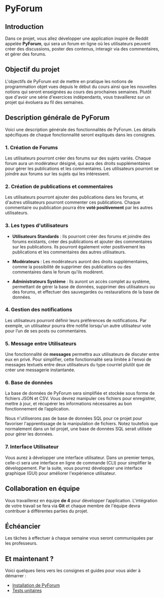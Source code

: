 # PyForum

## Introduction

Dans ce projet, vous allez développer une application inspiré de
Reddit appelée **PyForum**, qui sera un forum en ligne où les utilisateurs
peuvent créer des discussions, poster des contenus, interagir via des
commentaires, et gérer des forums.

## Objectif du projet

L'objectifs de PyForum est de mettre en pratique les notions de programmation
objet vues depuis le début du cours ainsi que les nouvelles notions qui seront
enseignées au cours des prochaines semaines. Plutôt que d'avoir une série
d'exercices indépendants, vous travaillerez sur un projet qui évoluera
au fil des semaines.


## Description générale de PyForum

Voici une description générale des fonctionnalités de PyForum. Les détails
spécifiques de chaque fonctionnalité seront expliqués dans les consignes.

### 1. Création de Forums

Les utilisateurs pourront créer des forums sur des sujets variés. Chaque forum
aura un modérateur désigné, qui aura des droits supplémentaires pour gérer les
publications et les commentaires. Les utilisateurs pourront se joindre aux
forums sur les sujets qui les intéressent.

### 2. Création de publications et commentaires

Les utilisateurs pourront ajouter des publications dans les forums, et d'autres
utilisateurs pourront commenter ces publications. Chaque commentaire ou
publication pourra être **voté positivement** par les autres utilisateurs. 

### 3. Les types d'utilisateurs

- **Utilisateurs Standards** : Ils pourront créer des forums et joindre des
  forums existants, créer des publications et ajouter des commentaires sur les
  publications. Ils pourront également voter positivement les publications et
  les commentaires des autres utilisateurs.

- **Modérateurs** : Les modérateurs auront des droits supplémentaires, comme la
  possibilité de supprimer des publications ou des commentaires dans le forum
  qu'ils modèrent.  

- **Administrateurs Système** : Ils auront un accès complet au système,
  permettant de gérer la base de données, supprimer des utilisateurs ou des
  forums, et effectuer des sauvegardes ou restaurations de la base de données.

### 4. Gestion des notifications

Les utilisateurs pourront définir leurs préférences de notifications. Par
exemple, un utilisateur pourra être notifié lorsqu'un autre utilisateur vote
pour l’un de ses posts ou commentaires.

### 5. Message entre Utilisateurs

Une fonctionnalité de **messages** permettra aux utilisateurs de discuter
entre eux en privé. Pour simplifier, cette fonctionnalité sera limitée à
l'envoi de messages textuels entre deux utilisateurs du type courriel
plutôt que de créer une messagerie instantanée.

### 6. Base de données

La base de données de PyForum sera simplifiée et stockée sous forme de
fichiers JSON et CSV. Vous devrez manipuler ces fichiers pour enregistrer, mettre
à jour, et récupérer les informations nécessaires au bon fonctionnement de
l’application.

Nous n'utiliserons pas de base de données SQL pour ce projet pour favoriser
l'apprentissage de la manipulation de fichiers. Notez toutefois que normalement
dans un tel projet, une base de données SQL serait utilisée pour gérer les
données.

### 7. Interface Utilisateur

Vous aurez à développer une interface utilisateur. Dans un premier temps, celle-ci
sera une interface en ligne de commande (CLI) pour simplifier le développement.
Par la suite, vous pourrez développer une interface graphique (GUI) pour
améliorer l'expérience utilisateur.


## Collaboration en équipe

Vous travaillerez en équipe **de 4** pour développer l’application. L'intégration de
votre travail se fera via **Git** et chaque membre de l'équipe devra
contribuer à différentes parties du projet.

## Échéancier

Les tâches à effectuer à chaque semaine vous seront communiquées par les
professeurs.

## Et maintenant ?

Voici quelques liens vers les consignes et guides pour vous aider à démarrer :

- [Installation de PyForum](./consignes/installation.md)
- [Tests unitaires](./consignes/tests.md)